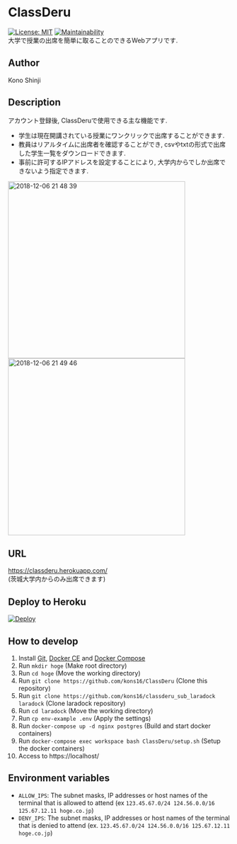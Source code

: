 # ClassDeru
[![License: MIT](https://img.shields.io/badge/License-MIT-yellow.svg)](LICENSE)
[![Maintainability](https://api.codeclimate.com/v1/badges/42ac05f746e434f7dd29/maintainability)](https://codeclimate.com/github/kons16/ClassDeru/maintainability)  
大学で授業の出席を簡単に取ることのできるWebアプリです.

## Author
Kono Shinji

## Description
アカウント登録後, ClassDeruで使用できる主な機能です.
* 学生は現在開講されている授業にワンクリックで出席することができます.
* 教員はリアルタイムに出席者を確認することができ, csvやtxtの形式で出席した学生一覧をダウンロードできます.
* 事前に許可するIPアドレスを設定することにより, 大学内からでしか出席できないよう指定できます. 

<img width="400" alt="2018-12-06 21 48 39" src="https://user-images.githubusercontent.com/31591102/49585313-5bcccf00-f9a1-11e8-941a-58a9c8ff772c.png">

<img width="400" alt="2018-12-06 21 49 46" src="https://user-images.githubusercontent.com/31591102/49585356-799a3400-f9a1-11e8-9a3f-06a83ec5f200.png">


## URL
https://classderu.herokuapp.com/  
(茨城大学内からのみ出席できます)

## Deploy to Heroku
[![Deploy](https://www.herokucdn.com/deploy/button.png)](https://heroku.com/deploy)

## How to develop
1. Install [Git](https://git-scm.com/downloads), [Docker CE](https://docs.docker.com/install/) and [Docker Compose](https://docs.docker.com/compose/install/)
1. Run `mkdir hoge` (Make root directory)
1. Run `cd hoge` (Move the working directory)
1. Run `git clone https://github.com/kons16/ClassDeru` (Clone this repository)
1. Run `git clone https://github.com/kons16/classderu_sub_laradock laradock` (Clone laradock repository)
1. Run `cd laradock` (Move the working directory)
1. Run `cp env-example .env` (Apply the settings)
1. Run `docker-compose up -d nginx postgres` (Build and start docker containers)
1. Run `docker-compose exec workspace bash ClassDeru/setup.sh` (Setup the docker containers)
1. Access to https://localhost/

## Environment variables
* `ALLOW_IPS`: The subnet masks, IP addresses or host names of the terminal that is allowed to attend (ex `123.45.67.0/24 124.56.0.0/16 125.67.12.11 hoge.co.jp`)
* `DENY_IPS`: The subnet masks, IP addresses or host names of the terminal that is denied to attend (ex. `123.45.67.0/24 124.56.0.0/16 125.67.12.11 hoge.co.jp`)  
